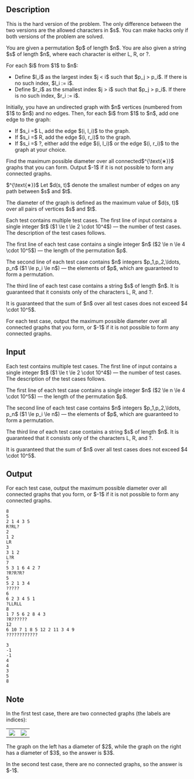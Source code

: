 ## Description

<div><p><span class="tex-font-style-bf">This is the hard version of the problem. The only difference between the two versions are the allowed characters in $s$. You can make hacks only if both versions of the problem are solved.</span></p><p>You are given a permutation $p$ of length $n$. You are also given a string $s$ of length $n$, where each character is either <span class="tex-font-style-tt">L</span>, <span class="tex-font-style-tt">R</span>, or <span class="tex-font-style-tt">?</span>.</p><p>For each $i$ from $1$ to $n$: </p><ul> <li> Define $l_i$ as the largest index $j &lt; i$ such that $p_j &gt; p_i$. If there is no such index, $l_i := i$. </li><li> Define $r_i$ as the smallest index $j &gt; i$ such that $p_j &gt; p_i$. If there is no such index, $r_i := i$. </li></ul><p>Initially, you have an undirected graph with $n$ vertices (numbered from $1$ to $n$) and no edges. Then, for each $i$ from $1$ to $n$, add one edge to the graph: </p><ul> <li> If $s_i =$&nbsp;<span class="tex-font-style-tt">L</span>, add the edge $(i, l_i)$ to the graph. </li><li> If $s_i =$&nbsp;<span class="tex-font-style-tt">R</span>, add the edge $(i, r_i)$ to the graph. </li><li> If $s_i =$&nbsp;<span class="tex-font-style-tt">?</span>, either add the edge $(i, l_i)$ or the edge $(i, r_i)$ to the graph at your choice. </li></ul><p>Find the maximum possible diameter over all <span class="tex-font-style-bf">connected</span>$^{\text{∗}}$ graphs that you can form. Output $-1$ if it is not possible to form any connected graphs.</p><div><p>$^{\text{∗}}$ Let $d(s, t)$ denote the smallest number of edges on any path between $s$ and $t$.</p><p>The diameter of the graph is defined as the maximum value of $d(s, t)$ over all pairs of vertices $s$ and $t$. </p></div></div><div class="input-specification"><p>Each test contains multiple test cases. The first line of input contains a single integer $t$ ($1 \le t \le 2 \cdot 10^4$)&nbsp;— the number of test cases. The description of the test cases follows.</p><p>The first line of each test case contains a single integer $n$ ($2 \le n \le 4 \cdot 10^5$)&nbsp;— the length of the permutation $p$. </p><p>The second line of each test case contains $n$ integers $p_1,p_2,\ldots, p_n$ ($1 \le p_i \le n$)&nbsp;— the elements of $p$, which are guaranteed to form a permutation.</p><p>The third line of each test case contains a string $s$ of length $n$. It is guaranteed that it consists only of the characters <span class="tex-font-style-tt">L</span>, <span class="tex-font-style-tt">R</span>, and <span class="tex-font-style-tt">?</span>.</p><p>It is guaranteed that the sum of $n$ over all test cases does not exceed $4 \cdot 10^5$.</p></div><div class="output-specification"><p>For each test case, output the maximum possible diameter over all connected graphs that you form, or $-1$ if it is not possible to form any connected graphs.</p></div>

## Input

<p>Each test contains multiple test cases. The first line of input contains a single integer $t$ ($1 \le t \le 2 \cdot 10^4$)&nbsp;— the number of test cases. The description of the test cases follows.</p><p>The first line of each test case contains a single integer $n$ ($2 \le n \le 4 \cdot 10^5$)&nbsp;— the length of the permutation $p$. </p><p>The second line of each test case contains $n$ integers $p_1,p_2,\ldots, p_n$ ($1 \le p_i \le n$)&nbsp;— the elements of $p$, which are guaranteed to form a permutation.</p><p>The third line of each test case contains a string $s$ of length $n$. It is guaranteed that it consists only of the characters <span class="tex-font-style-tt">L</span>, <span class="tex-font-style-tt">R</span>, and <span class="tex-font-style-tt">?</span>.</p><p>It is guaranteed that the sum of $n$ over all test cases does not exceed $4 \cdot 10^5$.</p>

## Output

<p>For each test case, output the maximum possible diameter over all connected graphs that you form, or $-1$ if it is not possible to form any connected graphs.</p>





```input1|2,3,4,8,9,10,14,15,16,20,21,22
8
5
2 1 4 3 5
R?RL?
2
1 2
LR
3
3 1 2
L?R
7
5 3 1 6 4 2 7
?R?R?R?
5
5 2 1 3 4
?????
6
6 2 3 4 5 1
?LLRLL
8
1 7 5 6 2 8 4 3
?R??????
12
6 10 7 1 8 5 12 2 11 3 4 9
????????????
```




```output1
3
-1
-1
4
4
3
5
8
```



## Note

<p>In the first test case, there are two connected graphs (the labels are indices): </p><center> <table class="tex-tabular"><tbody><tr><td class="tex-tabular-text-align-center"><img class="tex-graphics" src="./34768/file/eOITurOx.png" style="max-width: 100.0%;max-height: 100.0%;"></td><td class="tex-tabular-text-align-center"><img class="tex-graphics" src="./34768/file/qIVkVm31.png" style="max-width: 100.0%;max-height: 100.0%;"></td></tr></tbody></table> </center><p>The graph on the left has a diameter of $2$, while the graph on the right has a diameter of $3$, so the answer is $3$.</p><p>In the second test case, there are no connected graphs, so the answer is $-1$.</p>
